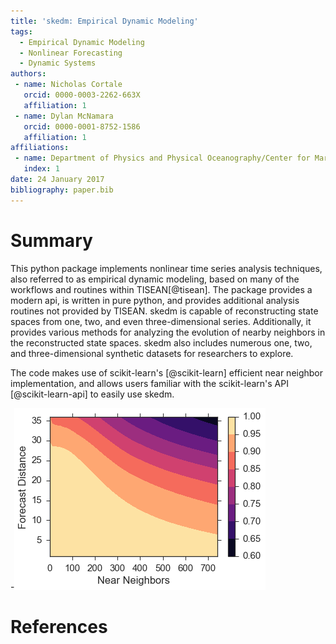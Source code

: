 ```yaml
---
title: 'skedm: Empirical Dynamic Modeling'
tags:
  - Empirical Dynamic Modeling
  - Nonlinear Forecasting
  - Dynamic Systems
authors:
 - name: Nicholas Cortale
   orcid: 0000-0003-2262-663X
   affiliation: 1
 - name: Dylan McNamara
   orcid: 0000-0001-8752-1586
   affiliation: 1
affiliations:
 - name: Department of Physics and Physical Oceanography/Center for Marine Science, University of North Carolina Wilmington
   index: 1
date: 24 January 2017
bibliography: paper.bib
---
```


# Summary

This python package implements nonlinear time series analysis techniques, also referred
to as empirical dynamic modeling, based on many of the workflows and routines
within TISEAN[@tisean]. The package provides a modern api, is written in pure python,
and provides additional analysis routines not provided by TISEAN. skedm is capable
of reconstructing state spaces from one, two, and even three-dimensional series.
Additionally, it provides various methods for analyzing the evolution of nearby
neighbors in the reconstructed state spaces. skedm also includes numerous one, two, and three-dimensional synthetic datasets for researchers to explore.

The code makes use of scikit-learn's [@scikit-learn] efficient near neighbor implementation,
and allows users familiar with the scikit-learn's API [@scikit-learn-api] to easily
use skedm.

-![Forecasting Example](forecasting_example.png)

# References
